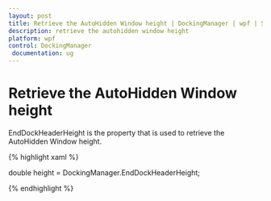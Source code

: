 ```yaml
---
layout: post
title: Retrieve the AutoHidden Window height | DockingManager | wpf | Syncfusion
description: retrieve the autohidden window height
platform: wpf
control: DockingManager
 documentation: ug
---
```


# Retrieve the AutoHidden Window height

EndDockHeaderHeight is the property that is used to retrieve the AutoHidden Window height.

{% highlight xaml %}

double height = DockingManager.EndDockHeaderHeight;

{% endhighlight %}

